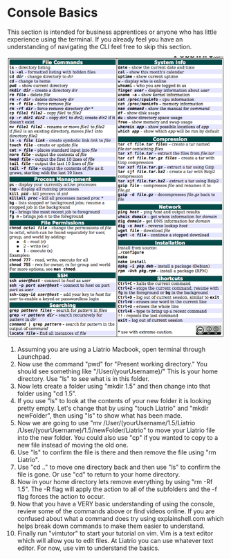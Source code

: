 # Console Basics


This section is intended for business apprentices or anyone who has little experience using the terminal. If you already feel you have an understanding of navigating the CLI feel free to skip this section.

![](../img/CheatSheet.png)

1. Assuming you are using a Liatrio Macbook, open terminal through Launchpad.
2. Now use the command "pwd" for "Present working directory." You should see something like "/User/(yourUsername)/" This is your home directory. Use "ls" to see what is in this folder.
3. Now lets create a folder using "mkdir 1.5" and then change into that folder using "cd 1.5".
4. If you use "ls" to look at the contents of your new folder it is looking pretty empty. Let's change that by using "touch Liatrio" and "mkdir newFolder", then using "ls" to show what has been made.
5. Now we are going to use "mv /User/(yourUsername/1.5/Liatrio /User/(yourUsername)/1.5/newFolder/Liatrio" to move your Liatrio file into the new folder. You could also use "cp" if you wanted to copy to a new file instead of moving the old one.
6. Use "ls" to confirm the file is there and then remove the file using "rm Liatrio".
7. Use "cd .." to move one directory back and then use "ls" to confirm the file is gone. Or use "cd" to return to your home directory.
8. Now in your home directory lets remove everything by using "rm -Rf 1.5". The -R flag will apply the action to all of the subfolders and the -f flag forces the action to occur.
9. Now that you have a VERY basic understanding of using the console, review some of the commands above or find videos online. If you are confused about what a command does try using explainshell.com which helps break down commands to make them easier to understand.
10. Finally run "vimtutor" to start your tutorial on vim. Vim is a text editor which will allow you to edit files. At Liatrio you can use whatever text editor. For now, use vim to understand the basics.
